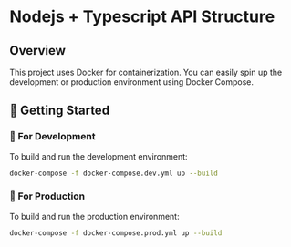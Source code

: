 
# Nodejs + Typescript API Structure

## Overview

This project uses Docker for containerization. You can easily spin up the development or production environment using Docker Compose.

## 🚀 Getting Started

### 🔧 For Development

To build and run the development environment:

```bash
docker-compose -f docker-compose.dev.yml up --build
```

### 🚀 For Production

To build and run the production environment:

```bash
docker-compose -f docker-compose.prod.yml up --build
```

